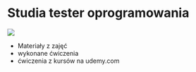 # Studia tester oprogramowania

![](https://octodex.github.com/images/daftpunktocat-thomas.gif)

* Materiały z zajęć
* wykonane ćwiczenia
* ćwiczenia z kursów na udemy.com
